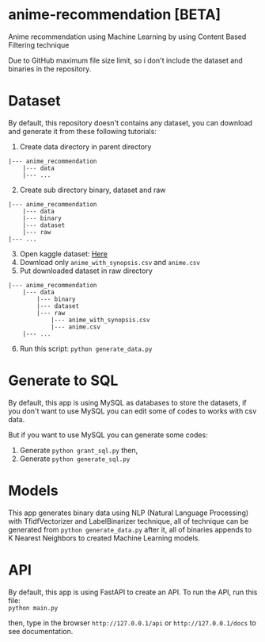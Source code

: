 # anime-recommendation [BETA]
Anime recommendation using Machine Learning by using Content Based Filtering technique

Due to GitHub maximum file size limit, so i don't include the dataset and binaries in the repository.

# Dataset
By default, this repository doesn't contains any dataset, you can download and generate it from these following tutorials:<br>

  1. Create data directory in parent directory<br>

    |--- anime_recommendation
        |--- data
        |--- ...

  2. Create sub directory binary, dataset and raw<br>

    |--- anime_recommendation
        |--- data
        |--- binary
        |--- dataset
        |--- raw
    |--- ...

  3. Open kaggle dataset: [Here](https://www.kaggle.com/hernan4444/anime-recommendation-database-2020)<br>
  4. Download only `anime_with_synopsis.csv` and `anime.csv`<br>
  5. Put downloaded dataset in raw directory<br>

    |--- anime_recommendation
        |--- data
            |--- binary
            |--- dataset
            |--- raw
                |--- anime_with_synopsis.csv
                |--- anime.csv
        |--- ...

  6. Run this script: `python generate_data.py`<br>


# Generate to SQL
By default, this app is using MySQL as databases to store the datasets, if you don't want to use MySQL you can edit some of codes to works with csv data.

But if you want to use MySQL you can generate some codes:
  1. Generate `python grant_sql.py` then,
  2. Generate `python generate_sql.py`

# Models
This app generates binary data using NLP (Natural Language Processing) with TfidfVectorizer and LabelBinarizer technique, all of technique can be generated from `python generate_data.py` after it, all of binaries appends to K Nearest Neighbors to created Machine Learning models.

# API
By default, this app is using FastAPI to create an API. To run the API, run this file: <br>
  `python main.py`

then, type in the browser `http://127.0.0.1/api` or `http://127.0.0.1/docs` to see documentation.